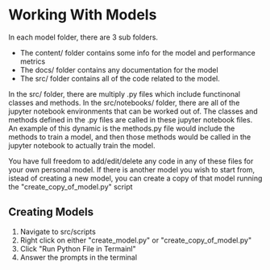 # Working With Models

In each model folder, there are 3 sub folders.
- The content/ folder contains some info for the model and performance metrics
- The docs/ folder contains any documentation for the model
- The src/ folder contains all of the code related to the model.

In the src/ folder, there are multiply .py files which include functinonal classes and methods. In the src/notebooks/ folder, there are all of the jupyter notebook environments that can be worked out of. The classes and methods defined in the .py files are called in these jupyter notebook files. An example of this dynamic is the methods.py file would include the methods to train a model, and then those methods would be called in the jupyter notebook to actually train the model.

You have full freedom to add/edit/delete any code in any of these files for your own personal model. If there is another model you wish to start from, istead of creating a new model, you can create a copy of that model running the "create_copy_of_model.py" script

## Creating Models

1. Navigate to src/scripts
2. Right click on either "create_model.py" or "create_copy_of_model.py"
3. Click "Run Python File in Termainl"
4. Answer the prompts in the terminal